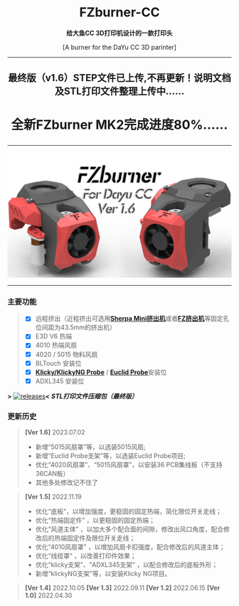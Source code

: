 <h1 align="center">FZburner-CC</h1>

**<p align="center">给大鱼CC 3D打印机设计的一款打印头</p>**
<p align="center">[A burner for the DaYu CC 3D parinter]</p>

 ---
## **<p align="center">最终版（v1.6）STEP文件已上传,不再更新！说明文档及STL打印文件整理上传中……</p>**
# <p align="center">全新FZburner MK2完成进度80%……</p>

 ---
 
![FZburner-CC](Images-效果图/FZburner-CC.png)
 
 ---
  
### 主要功能
> - [x] 远程挤出（近程挤出可选用[**Sherpa Mini挤出机**](https://github.com/Annex-Engineering/Sherpa_Mini-Extruder)或者[**FZ挤出机**](https://github.com/FZaii/FZ-Extruder)等固定孔位间距为43.5mm的挤出机）
> - [x] E3D V6 热端
> - [x] 4010 热端风扇
> - [x] 4020 / 5015 物料风扇
> - [x] BLTouch 安装位
> - [x] [**Klicky/KlickyNG Probe**](https://github.com/jlas1/Klicky-Probe) / [**Euclid Probe**](https://github.com/nionio6915/Euclid_Probe)安装位
> - [x] ADXL345 安装位
 
**>** [![releases](https://img.shields.io/github/v/release/FZaii/FZburner-CC)](https://github.com/FZaii/FZburner-CC/releases)**<**    ***STL打印文件压缩包（最终版）***

### 更新历史

> **[Ver 1.6]** 2023.07.02
> - 新增“5015风扇罩”等，以选装5015风扇;
> - 新增“Euclid Probe支架”等，以选装Euclid Probe项目;
> - 优化“4020风扇罩”、“5015风扇罩”，以安装36 PCB集线板（不支持36CAN板）
> - 其他多处修改记不住了


> **[Ver 1.5]** 2022.11.19  
> - 优化“底板”，以增加强度，更稳固的固定热端，简化限位开关走线；
> - 优化“热端固定件” ，以更稳固的固定热端；
> - 优化“风道主体” ，以加大多个配合面的间隙，修改出风口角度，配合修改后的热端固定件及限位开关走线；
> - 优化“4010风扇罩” ，以增加风扇卡扣强度，配合修改后的风道主体；
> - 优化“线缆罩” ，以改善打印件效果；
> - 优化“klicky支架”、“ADXL345支架” ，以配合修改后的底板外形；
> - 新增“klickyNG支架”等，以安装Klicky NG项目。
 
> **[Ver 1.4]** 2022.10.05
> **[Ver 1.3]** 2022.09.11
> **[Ver 1.2]** 2022.06.15
> **[Ver 1.0]** 2022.04.30 
